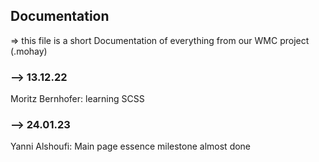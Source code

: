 ## Documentation

=> this file is a short Documentation of everything from our WMC project (.mohay)

### --> 13.12.22

Moritz Bernhofer: learning SCSS

### --> 24.01.23

Yanni Alshoufi: Main page essence milestone almost done

